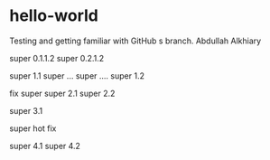 # hello-world
Testing and getting familiar with GitHub
s branch. Abdullah Alkhiary

super 0.1.1.2
super 0.2.1.2

super 1.1
super ...
super ....
super 1.2

fix super
super 2.1
super 2.2

super 3.1

super hot
fix

super 4.1
super 4.2
